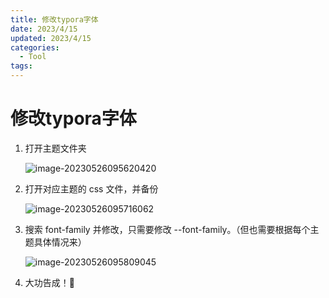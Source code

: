 ```yaml
---
title: 修改typora字体
date: 2023/4/15
updated: 2023/4/15
categories:
  - Tool
tags:
---
```


# 修改typora字体

1. 打开主题文件夹
   
   ![image-20230526095620420](https://s2.loli.net/2023/05/26/3ez9ZtSEDORqH7w.png)

2. 打开对应主题的 css 文件，并备份
   
   ![image-20230526095716062](https://s2.loli.net/2023/05/26/PVA87imQZ3vrfzp.png)

3. 搜索 font-family 并修改，只需要修改 --font-family。（但也需要根据每个主题具体情况来）
   
   ![image-20230526095809045](https://s2.loli.net/2023/05/26/NxDkEH9KTut6Foz.png)

4. 大功告成！🎉